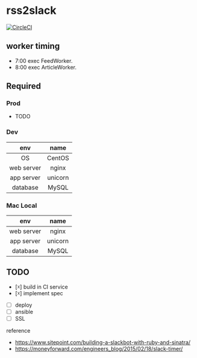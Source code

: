 # rss2slack

[![CircleCI](https://circleci.com/gh/naoto0822/rss2slack.svg?style=svg)](https://circleci.com/gh/naoto0822/rss2slack)

## worker timing

- 7:00 exec FeedWorker.
- 8:00 exec ArticleWorker.

## Required

### Prod

- TODO

### Dev

|    env     |   name  |
|:----------:|:-------:|
| OS         | CentOS  |
| web server | nginx   |
| app server | unicorn |
| database   | MySQL   |

### Mac Local

|    env     |   name  |
|:----------:|:-------:|
| web server | nginx   |
| app server | unicorn |
| database   | MySQL   |

## TODO

- [☓] build in CI service
- [☓] implement spec
- [ ] deploy
- [ ] ansible
- [ ] SSL

reference  
- https://www.sitepoint.com/building-a-slackbot-with-ruby-and-sinatra/
- https://moneyforward.com/engineers_blog/2015/02/18/slack-timer/

